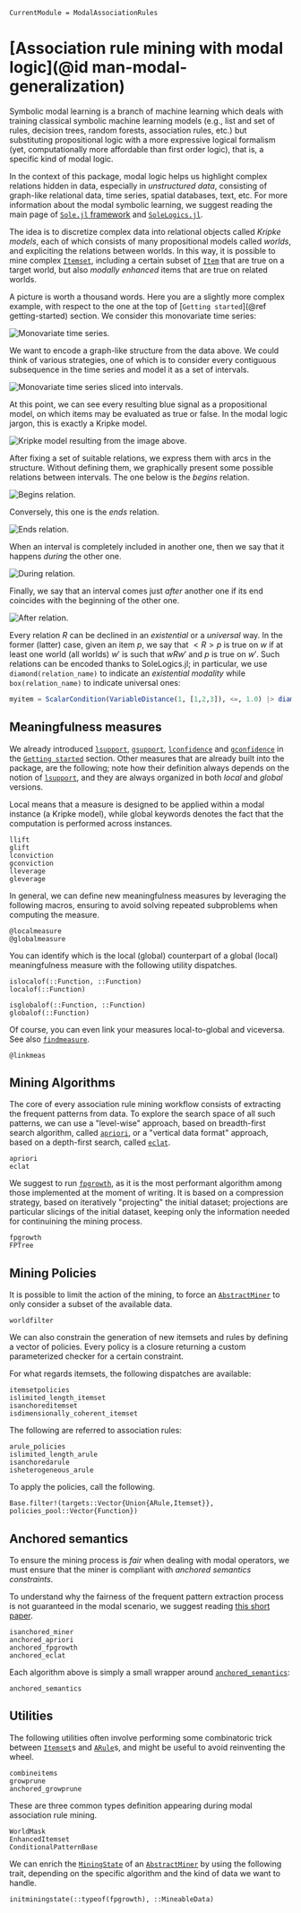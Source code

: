 ```@meta
CurrentModule = ModalAssociationRules
```

# [Association rule mining with modal logic](@id man-modal-generalization)

Symbolic modal learning is a branch of machine learning which deals with training classical symbolic machine learning models (e.g., list and set of rules, decision trees, random forests, association rules, etc.) but substituting propositional logic with a more expressive logical formalism (yet, computationally more affordable than first order logic), that is, a specific kind of modal logic.

In the context of this package, modal logic helps us highlight complex relations hidden in data, especially in *unstructured data*, consisting of graph-like relational data, time series, spatial databases, text, etc. For more information about the modal symbolic learning, we suggest reading the main page of [`Sole.jl` framework](https://github.com/aclai-lab/Sole.jl) and [`SoleLogics.jl`](https://github.com/aclai-lab/SoleLogics.jl).

The idea is to discretize complex data into relational objects called *Kripke models*, each of which consists of many propositional models called *worlds*, and expliciting the relations between worlds. In this way, it is possible to mine complex [`Itemset`](@ref), including a certain subset of [`Item`](@ref) that are true on a target world, but also *modally enhanced* items that are true on related worlds.

A picture is worth a thousand words. Here you are a slightly more complex example, with respect to the one at the top of [`Getting started`](@ref getting-started) section. We consider this monovariate time series:

![Monovariate time series.](assets/figures/natops-signals/logiset/original-ts.png)

We want to encode a graph-like structure from the data above. We could think of various strategies, one of which is to consider every contiguous subsequence in the time series and model it as a set of intervals.

![Monovariate time series sliced into intervals.](assets/figures/natops-signals/logiset/logiset-signals.png)

At this point, we can see every resulting blue signal as a propositional model, on which items may be evaluated as true or false. In the modal logic jargon, this is exactly a Kripke model.

![Kripke model resulting from the image above.](assets/figures/natops-signals/logiset/logiset-worlds.png)

After fixing a set of suitable relations, we express them with arcs in the structure. Without defining them, we graphically present some possible relations between intervals. The one below is the *begins* relation.

![Begins relation.](assets/figures/natops-signals/logiset/begins.png)

Conversely, this one is the *ends* relation.

![Ends relation.](assets/figures/natops-signals/logiset/ends.png)

When an interval is completely included in another one, then we say that it happens *during* the other one.

![During relation.](assets/figures/natops-signals/logiset/during.png)

Finally, we say that an interval comes just *after* another one if its end coincides with the beginning of the other one.

![After relation.](assets/figures/natops-signals/logiset/after.png)

Every relation $R$ can be declined in an *existential* or a *universal* way. In the former (latter) case, given an item $p$, we say that $<R>p$ is true on $w$ if at least one world (all worlds) $w'$ is such that $wRw'$ and $p$ is true on $w'$. Such relations can be encoded thanks to SoleLogics.jl; in particular, we use `diamond(relation_name)` to indicate an *existential modality* while `box(relation_name)` to indicate universal ones:

```julia
myitem = ScalarCondition(VariableDistance(1, [1,2,3]), <=, 1.0) |> diamond(IA_L)
```

## Meaningfulness measures 

We already introduced [`lsupport`](@ref), [`gsupport`](@ref), [`lconfidence`](@ref) and [`gconfidence`](@ref) in the [`Getting started`](#man-core) section. Other measures that are already built into the package, are the following; note how their definition always depends on the notion of [`lsupport`](@ref), and they are always organized in both *local* and *global* versions.

Local means that a measure is designed to be applied within a modal instance (a Kripke model), while global keywords denotes the fact that the computation is performed across instances.

```@docs
llift
glift
lconviction
gconviction
lleverage
gleverage
```

In general, we can define new meaningfulness measures by leveraging the following macros, ensuring to avoid solving repeated subproblems when computing the measure.

```@docs
@localmeasure
@globalmeasure
```

You can identify which is the local (global) counterpart of a global (local) meaningfulness measure with the following utility dispatches.

```@docs
islocalof(::Function, ::Function)
localof(::Function)

isglobalof(::Function, ::Function)
globalof(::Function)
```

Of course, you can even link your measures local-to-global and viceversa. See also [`findmeasure`](@ref).

```@docs
@linkmeas
```

## Mining Algorithms

The core of every association rule mining workflow consists of extracting the frequent patterns from data. To explore the search space of all such patterns, we can use a "level-wise" approach, based on breadth-first search algorithm, called [`apriori`](@ref), or a "vertical data format" approach, based on a depth-first search, called [`eclat`](@ref).

```@docs
apriori
eclat
```

We suggest to run [`fpgrowth`](@ref), as it is the most performant algorithm among those implemented at the moment of writing. It is based on a compression strategy, based on iteratively "projecting" the initial dataset; projections are particular slicings of the initial dataset, keeping only the information needed for continuining the mining process.

```@docs
fpgrowth
FPTree
```

## Mining Policies

It is possible to limit the action of the mining, to force an [`AbstractMiner`](@ref) to only consider a subset of the available data.

```@docs
worldfilter
```

We can also constrain the generation of new itemsets and rules by defining a vector of policies.
Every policy is a closure returning a custom parameterized checker for a certain constraint.

For what regards itemsets, the following dispatches are available:

```@docs
itemsetpolicies
islimited_length_itemset
isanchoreditemset
isdimensionally_coherent_itemset
```

The following are referred to association rules:

```@docs
arule_policies
islimited_length_arule
isanchoredarule
isheterogeneous_arule
```

To apply the policies, call the following.

```@docs
Base.filter!(targets::Vector{Union{ARule,Itemset}}, policies_pool::Vector{Function})
```

## Anchored semantics

To ensure the mining process is *fair* when dealing with modal operators, we must ensure that the miner is compliant with *anchored semantics constraints*.

To understand why the fairness of the frequent pattern extraction process is not guaranteed in the modal scenario, we suggest reading [this short paper](assets/articles/time2025.pdf).

```@docs
isanchored_miner
anchored_apriori
anchored_fpgrowth
anchored_eclat
```

Each algorithm above is simply a small wrapper around [`anchored_semantics`](@ref):

```@docs
anchored_semantics
```

## Utilities

The following utilities often involve performing some combinatoric trick between [`Itemset`](@ref)s and [`ARule`](@ref)s, and might be useful to avoid reinventing the wheel.

```@docs
combineitems
growprune
anchored_growprune
```

These are three common types definition appearing during modal association rule mining.

```@docs
WorldMask
EnhancedItemset
ConditionalPatternBase
```

We can enrich the [`MiningState`](@ref) of an [`AbstractMiner`](@ref) by using the following trait, depending on the specific algorithm and the kind of data we want to handle.

```@docs
initminingstate(::typeof(fpgrowth), ::MineableData)
```